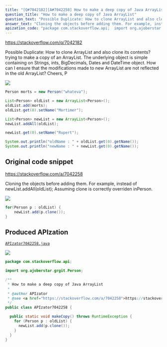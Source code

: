 ```yaml
---
title: "[Q#7042182][A#7042258] How to make a deep copy of Java ArrayList"
question_title: "How to make a deep copy of Java ArrayList"
question_text: "Possible Duplicate: How to clone ArrayList and also clone its contents? trying to make a copy of an ArrayList. The underlying object is simple containing on Strings, ints, BigDecimals, Dates and DateTime object. How can I ensure that the modifications made to new ArrayList are not reflected in the old ArrayList? Cheers, P"
answer_text: "Cloning the objects before adding them. For example, instead of newList.addAll(oldList); Assuming clone is correctly overriden inPerson."
apization_code: "package com.stackoverflow.api;  import org.ajoberstar.grgit.Person;  /**  * How to make a deep copy of Java ArrayList  *  * @author APIzator  * @see <a href=\"https://stackoverflow.com/a/7042258\">https://stackoverflow.com/a/7042258</a>  */ public class APIzator7042258 {    public static void makeCopy() throws RuntimeException {     for (Person p : oldList) {       newList.add(p.clone());     }   } }"
---
```


https://stackoverflow.com/q/7042182

Possible Duplicate:
How to clone ArrayList and also clone its contents?
trying to make a copy of an ArrayList. The underlying object is simple containing on Strings, ints, BigDecimals, Dates and DateTime object.
How can I ensure that the modifications made to new ArrayList are not reflected in the old ArrayList?
Cheers,
P


<div class="code-logo"><img src="/stackoverflow.png" /></div>

```java
Person morts = new Person("whateva");

List<Person> oldList = new ArrayList<Person>();
oldList.add(morts);
oldList.get(0).setName("Mortimer");

List<Person> newList = new ArrayList<Person>();
newList.addAll(oldList);

newList.get(0).setName("Rupert");

System.out.println("oldName : " + oldList.get(0).getName());
System.out.println("newName : " + newList.get(0).getName());
```


## Original code snippet

https://stackoverflow.com/a/7042258

Cloning the objects before adding them. For example, instead of newList.addAll(oldList);
Assuming clone is correctly overriden inPerson.

<div class="code-logo"><img src="/stackoverflow.png" /></div>

```java
for(Person p : oldList) {
    newList.add(p.clone());
}
```

## Produced APIzation

[`APIzator7042258.java`](https://github.com/pasqualesalza/apization-temp-data/raw/master/search/APIzator7042258.java)

<div class="code-logo"><img src="/apizator.png" /></div>

```java
package com.stackoverflow.api;

import org.ajoberstar.grgit.Person;

/**
 * How to make a deep copy of Java ArrayList
 *
 * @author APIzator
 * @see <a href="https://stackoverflow.com/a/7042258">https://stackoverflow.com/a/7042258</a>
 */
public class APIzator7042258 {

  public static void makeCopy() throws RuntimeException {
    for (Person p : oldList) {
      newList.add(p.clone());
    }
  }
}

```
